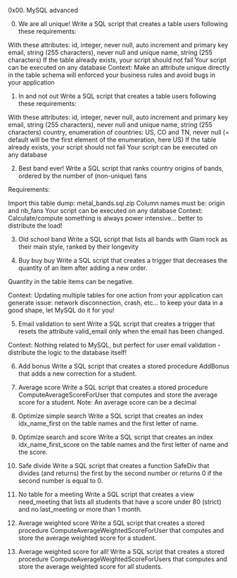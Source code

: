 0x00. MySQL advanced

0. We are all unique!
Write a SQL script that creates a table users following these requirements:

With these attributes:
id, integer, never null, auto increment and primary key
email, string (255 characters), never null and unique
name, string (255 characters)
If the table already exists, your script should not fail
Your script can be executed on any database
Context: Make an attribute unique directly in the table schema will enforced your business rules and avoid bugs in your application

1. In and not out
Write a SQL script that creates a table users following these requirements:

With these attributes:
id, integer, never null, auto increment and primary key
email, string (255 characters), never null and unique
name, string (255 characters)
country, enumeration of countries: US, CO and TN, never null (= default will be the first element of the enumeration, here US)
If the table already exists, your script should not fail
Your script can be executed on any database

2. Best band ever!
Write a SQL script that ranks country origins of bands, ordered by the number of (non-unique) fans

Requirements:

Import this table dump: metal_bands.sql.zip
Column names must be: origin and nb_fans
Your script can be executed on any database
Context: Calculate/compute something is always power intensive… better to distribute the load!

3. Old school band
Write a SQL script that lists all bands with Glam rock as their main style, ranked by their longevity

4. Buy buy buy
Write a SQL script that creates a trigger that decreases the quantity of an item after adding a new order.

Quantity in the table items can be negative.

Context: Updating multiple tables for one action from your application can generate issue: network disconnection, crash, etc… to keep your data in a good shape, let MySQL do it for you!

5. Email validation to sent
Write a SQL script that creates a trigger that resets the attribute valid_email only when the email has been changed.

Context: Nothing related to MySQL, but perfect for user email validation - distribute the logic to the database itself!

6. Add bonus
Write a SQL script that creates a stored procedure AddBonus that adds a new correction for a student.

7. Average score
Write a SQL script that creates a stored procedure ComputeAverageScoreForUser that computes and store the average score for a student. Note: An average score can be a decimal

8. Optimize simple search
Write a SQL script that creates an index idx_name_first on the table names and the first letter of name.

9. Optimize search and score
Write a SQL script that creates an index idx_name_first_score on the table names and the first letter of name and the score.

10. Safe divide
Write a SQL script that creates a function SafeDiv that divides (and returns) the first by the second number or returns 0 if the second number is equal to 0.

11. No table for a meeting
Write a SQL script that creates a view need_meeting that lists all students that have a score under 80 (strict) and no last_meeting or more than 1 month.

12. Average weighted score
Write a SQL script that creates a stored procedure ComputeAverageWeightedScoreForUser that computes and store the average weighted score for a student.

13. Average weighted score for all!
Write a SQL script that creates a stored procedure ComputeAverageWeightedScoreForUsers that computes and store the average weighted score for all students.
